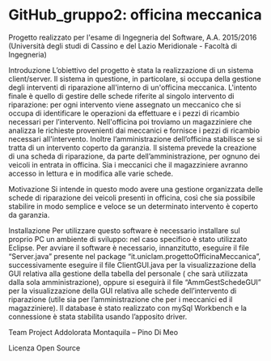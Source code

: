# GitHub_gruppo2: officina meccanica

Progetto realizzato per l'esame di Ingegneria del Software, A.A. 2015/2016 (Università degli studi di Cassino e del Lazio Meridionale - Facoltà di Ingegneria)

Introduzione
L’obiettivo del progetto è stata la realizzazione di un sistema client/server. 
Il sistema in questione, in particolare, si occupa della gestione degli interventi di riparazione all'interno di un'officina meccanica. L'intento finale è quello di gestire delle schede riferite al singolo intervento di riparazione: per ogni intervento viene assegnato un meccanico che si occupa di identificare le operazioni da effettuare e i pezzi di ricambio necessari per l’intervento.  Nell'officina poi troviamo un magazziniere che analizza le richieste provenienti dai meccanici e fornisce i pezzi di ricambio necessari all'intervento. Inoltre l’amministrazione dell’officina stabilisce se si tratta di un intervento coperto da  garanzia. 
Il sistema prevede la creazione di una scheda di riparazione, da parte dell’amministrazione, per ognuno dei veicoli in entrata in officina. Sia i meccanici che il magazziniere avranno accesso in lettura  e in modifica alle varie schede.

Motivazione
Si intende in questo modo avere una gestione organizzata  delle schede di riparazione dei veicoli presenti in officina, così che sia possibile stabilire in modo semplice e veloce se un determinato intervento è  coperto da garanzia.

Installazione
Per utilizzare questo software è necessario installare sul proprio PC un ambiente di sviluppo: nel caso specifico è stato utilizzato Eclipse. Per avviare il software è necessario, innanzitutto, eseguire il file “Server.java” presente nel package “it.uniclam.progettoOfficinaMeccanica”, successivamente eseguire il file ClientGUI.java per la visualizzazione della GUI relativa alla gestione della tabella del personale ( che sarà utilizzata dalla sola amministrazione), oppure si eseguirà il file “AmmGestSchedeGUI” per la visualizzazione della GUI relativa alle schede dell’intervento di riparazione (utile sia per l’amministrazione che per i meccanici ed il magazziniere). Il database è stato realizzato con mySql Workbench e la connessione è stata stabilita usando l’apposito driver.

Team Project
Addolorata Montaquila – Pino Di Meo

Licenza
Open Source
